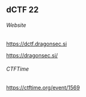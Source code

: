 ## dCTF 22

###### Website
https://dctf.dragonsec.si

https://dragonsec.si/

###### CTFTime
https://ctftime.org/event/1569

